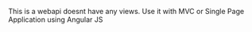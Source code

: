 This is a webapi doesnt have any views. Use it with MVC or Single Page Application using Angular JS
